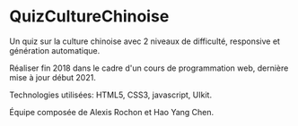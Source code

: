 ﻿# QuizCultureChinoise

Un quiz sur la culture chinoise avec 2 niveaux de difficulté, responsive et génération automatique.

Réaliser fin 2018 dans le cadre d'un cours de programmation web, dernière mise à jour début 2021.

Technologies utilisées: HTML5, CSS3, javascript, UIkit.

Équipe composée de Alexis Rochon et Hao Yang Chen.


